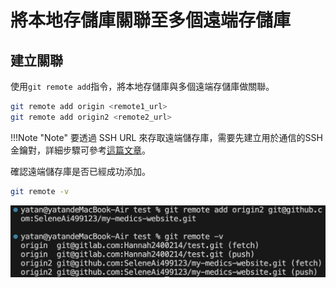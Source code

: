 #  將本地存儲庫關聯至多個遠端存儲庫

## 建立關聯

使用`git remote add`指令，將本地存儲庫與多個遠端存儲庫做關聯。

```bash
git remote add origin <remote1_url>
git remote add origin2 <remote2_url>
```

!!!Note "Note"
    要透過 SSH URL 來存取遠端儲存庫，需要先建立用於通信的SSH金鑰對，詳細步驟可參考[這篇文章](./ssh-key.md)。

確認遠端儲存庫是否已經成功添加。
```bash
git remote -v
```

![](../assets/images/screenshot/gitremoteadd.png)


    